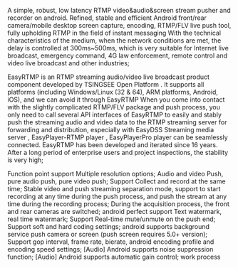 A simple, robust, low latency RTMP video&audio&screen stream pusher and recorder on android. Refined, stable and efficient Android front/rear camera/mobile desktop screen capture, encoding, RTMP/FLV live push tool, fully upholding RTMP in the field of instant messaging With the technical characteristics of the medium, when the network conditions are met, the delay is controlled at 300ms~500ms, which is very suitable for Internet live broadcast, emergency command, 4G law enforcement, remote control and video live broadcast and other industries;

EasyRTMP is an RTMP streaming audio/video live broadcast product component developed by TSINGSEE Open Platform . It supports all platforms (including Windows/Linux (32 & 64), ARM platforms, Android, iOS), and we can avoid it through EasyRTMP When you come into contact with the slightly complicated RTMP/FLV package and push process, you only need to call several API interfaces of EasyRTMP to easily and stably push the streaming audio and video data to the RTMP streaming server for forwarding and distribution, especially with EasyDSS Streaming media server , EasyPlayer-RTMP player , EasyPlayerPro player can be seamlessly connected. EasyRTMP has been developed and iterated since 16 years. After a long period of enterprise users and project inspections, the stability is very high;

Function point support
 Multiple resolution options;
 Audio and video Push, pure audio push, pure video push;
Support Collect and record at the same time;
Stable video and push streaming separation mode, support to start recording at any time during the push process, and push the stream at any time during the recording process;
 During the acquisition process, the front and rear cameras are switched;
android perfect support Text watermark, real time watermark;
Support Real-time mute/unmute on the push end;
 Support soft and hard coding settings;
 android supports background service push camera or screen (push screen requires 5.0+ version);
 Support gop interval, frame rate, bierate, android encoding profile and encoding speed settings;
 [Audio] Android supports noise suppression function;
 [Audio] Android supports automatic gain control;
work process
